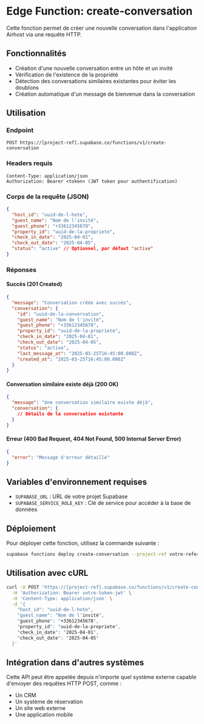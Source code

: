 # Edge Function: create-conversation

Cette fonction permet de créer une nouvelle conversation dans l'application Airhost via une requête HTTP.

## Fonctionnalités

- Création d'une nouvelle conversation entre un hôte et un invité
- Vérification de l'existence de la propriété
- Détection des conversations similaires existantes pour éviter les doublons
- Création automatique d'un message de bienvenue dans la conversation

## Utilisation

### Endpoint

```
POST https://[project-ref].supabase.co/functions/v1/create-conversation
```

### Headers requis

```
Content-Type: application/json
Authorization: Bearer <token> (JWT token pour authentification)
```

### Corps de la requête (JSON)

```json
{
  "host_id": "uuid-de-l-hote",
  "guest_name": "Nom de l'invité",
  "guest_phone": "+33612345678",
  "property_id": "uuid-de-la-propriete",
  "check_in_date": "2025-04-01",
  "check_out_date": "2025-04-05",
  "status": "active" // Optionnel, par défaut "active"
}
```

### Réponses

#### Succès (201 Created)

```json
{
  "message": "Conversation créée avec succès",
  "conversation": {
    "id": "uuid-de-la-conversation",
    "guest_name": "Nom de l'invité",
    "guest_phone": "+33612345678",
    "property_id": "uuid-de-la-propriete",
    "check_in_date": "2025-04-01",
    "check_out_date": "2025-04-05",
    "status": "active",
    "last_message_at": "2025-03-25T16:45:00.000Z",
    "created_at": "2025-03-25T16:45:00.000Z"
  }
}
```

#### Conversation similaire existe déjà (200 OK)

```json
{
  "message": "Une conversation similaire existe déjà",
  "conversation": {
    // Détails de la conversation existante
  }
}
```

#### Erreur (400 Bad Request, 404 Not Found, 500 Internal Server Error)

```json
{
  "error": "Message d'erreur détaillé"
}
```

## Variables d'environnement requises

- `SUPABASE_URL` : URL de votre projet Supabase
- `SUPABASE_SERVICE_ROLE_KEY` : Clé de service pour accéder à la base de données

## Déploiement

Pour déployer cette fonction, utilisez la commande suivante :

```bash
supabase functions deploy create-conversation --project-ref votre-reference-projet
```

## Utilisation avec cURL

```bash
curl -X POST 'https://[project-ref].supabase.co/functions/v1/create-conversation' \
  -H 'Authorization: Bearer votre-token-jwt' \
  -H 'Content-Type: application/json' \
  -d '{
    "host_id": "uuid-de-l-hote",
    "guest_name": "Nom de l'invité",
    "guest_phone": "+33612345678",
    "property_id": "uuid-de-la-propriete",
    "check_in_date": "2025-04-01",
    "check_out_date": "2025-04-05"
  }'
```

## Intégration dans d'autres systèmes

Cette API peut être appelée depuis n'importe quel système externe capable d'envoyer des requêtes HTTP POST, comme :
- Un CRM
- Un système de réservation
- Un site web externe
- Une application mobile
